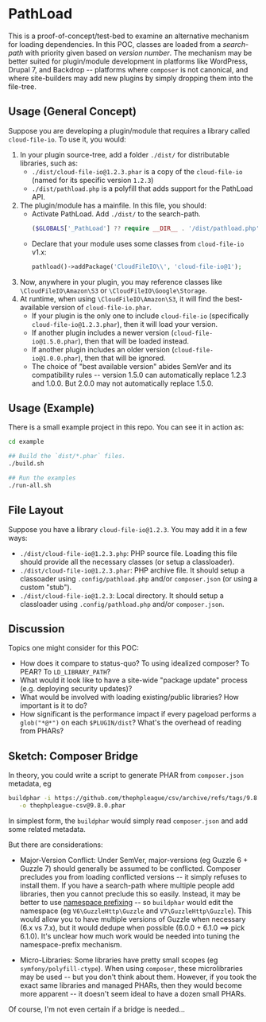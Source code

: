# PathLoad

This is a proof-of-concept/test-bed to examine an alternative mechanism for loading dependencies.  In this POC, classes are loaded from a
_search-path_ with priority given based on _version number_.  The mechanism may be better suited for plugin/module development in platforms
like WordPress, Drupal 7, and Backdrop -- platforms where `composer` is not canonical, and where site-builders may add new plugins by
simply dropping them into the file-tree.

## Usage (General Concept)

Suppose you are developing a plugin/module that requires a library called `cloud-file-io`. To use it, you would:

1. In your plugin source-tree, add a folder `./dist/` for distributable libraries, such as:
    * `./dist/cloud-file-io@1.2.3.phar` is a copy of the `cloud-file-io` (named for its specific version `1.2.3`)
    * `./dist/pathload.php` is a polyfill that adds support for the PathLoad API.
2. The plugin/module has a mainfile. In this file, you should:
    * Activate PathLoad. Add `./dist/` to the search-path.
        ```php
        ($GLOBALS['_PathLoad'] ?? require __DIR__ . '/dist/pathload.php')->append(__DIR__ . '/dist');
        ```
    * Declare that your module uses some classes from `cloud-file-io` v1.x:
        ```php
        pathload()->addPackage('CloudFileIO\\', 'cloud-file-io@1');
        ```
3. Now, anywhere in your plugin, you may reference classes like `\CloudFileIO\Amazon\S3` or `\CloudFileIO\Google\Storage`.
4. At runtime, when using `\CloudFileIO\Amazon\S3`, it will find the best-available version of `cloud-file-io.phar`.
    * If your plugin is the only one to include `cloud-file-io` (specifically `cloud-file-io@1.2.3.phar`), then it will load your version.
    * If another plugin includes a newer version (`cloud-file-io@1.5.0.phar`), then that will be loaded instead.
    * If another plugin includes an older version (`cloud-file-io@1.0.0.phar`), then that will be ignored.
    * The choice of "best available version" abides SemVer and its compatibility rules -- version 1.5.0 can automatically replace 1.2.3 and 1.0.0.
      But 2.0.0 may not automatically replace 1.5.0.

## Usage (Example)

There is a small example project in this repo. You can see it in action as:

```bash
cd example

## Build the `dist/*.phar` files.
./build.sh

## Run the examples
./run-all.sh
```

## File Layout

Suppose you have a library `cloud-file-io@1.2.3`. You may add it in a few ways:

* `./dist/cloud-file-io@1.2.3.php`: PHP source file. Loading this file should provide all the necessary classes (or setup a classloader).
* `./dist/cloud-file-io@1.2.3.phar`: PHP archive file. It should setup a classoader using `.config/pathload.php` and/or `composer.json` (or using a custom "stub").
* `./dist/cloud-file-io@1.2.3`: Local directory. It should setup a classloader using `.config/pathload.php` and/or `composer.json`.

## Discussion

Topics one might consider for this POC:

* How does it compare to status-quo? To using idealized composer? To PEAR? To `LD_LIBRARY_PATH`?
* What would it look like to have a site-wide "package update" process (e.g. deploying security updates)?
* What would be involved with loading existing/public libraries? How important is it to do?
* How significant is the performance impact if every pageload performs a `glob("*@*")` on each `$PLUGIN/dist`? What's the overhead of reading from PHARs?

## Sketch: Composer Bridge

In theory, you could write a script to generate PHAR from `composer.json` metadata, eg

```bash
buildphar -i https://github.com/thephpleague/csv/archive/refs/tags/9.8.0.zip \
   -o thephpleague-csv@9.8.0.phar
```

In simplest form, the `buildphar` would simply read `composer.json` and add some related metadata.

But there are considerations:

* Major-Version Conflict: Under SemVer, major-versions (eg Guzzle 6 + Guzzle 7) should generally be assumed to be conflicted.  Composer
  precludes you from loading conflicted versions -- it simply refuses to install them.  If you have a search-path where multiple
  people add libraries, then you cannot preclude this so easily.  Instead, it may be better to use [namespace
  prefixing](https://github.com/humbug/php-scoper) -- so `buildphar` would edit the namespace (eg `V6\GuzzleHttp\Guzzle`
  and `V7\GuzzleHttp\Guzzle`). This would allow you to have multiple versions of Guzzle when necessary (6.x vs 7.x), but it would
  dedupe when possible (6.0.0 + 6.1.0 ==> pick 6.1.0). It's unclear how much work would be needed into tuning the namespace-prefix mechanism.

* Micro-Libraries: Some libraries have pretty small scopes (eg `symfony/polyfill-ctype`).  When using `composer`, these microlibraries
  may be used -- but you don't think about them. However, if you took the exact same libraries and managed PHARs, then they would become more
  apparent -- it doesn't seem ideal to have a dozen small PHARs. 

Of course, I'm not even certain if a bridge is needed...
